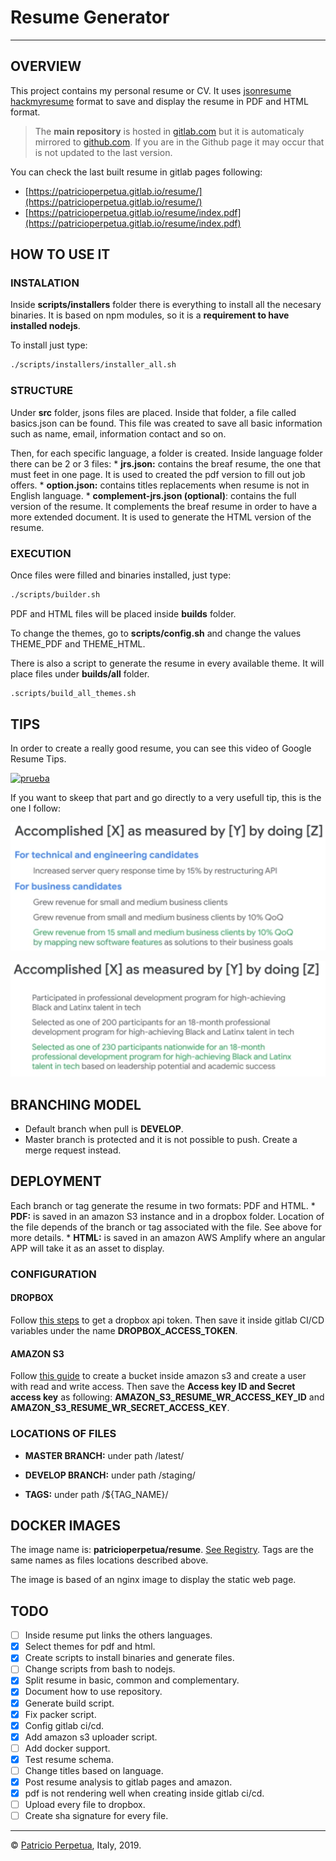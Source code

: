 # Resume Generator

----------------------

## OVERVIEW

This project contains my personal resume or CV. It uses [jsonresume](https://jsonresume.org/) [hackmyresume](https://github.com/hacksalot/HackMyResume) format to save and display the resume in PDF and HTML format.

> The **main repository** is hosted in [gitlab.com](https://gitlab.com/patricioperpetua/resume) but it is automaticaly mirrored to [github.com](https://github.com/patricioperpetua/resume.git). If you are in the Github page it may occur that is not updated to the last version.

You can check the last built resume in gitlab pages following:

* [https://patricioperpetua.gitlab.io/resume/](https://patricioperpetua.gitlab.io/resume/)
* [https://patricioperpetua.gitlab.io/resume/index.pdf](https://patricioperpetua.gitlab.io/resume/index.pdf)

## HOW TO USE IT

### INSTALATION

Inside **scripts/installers** folder there is everything to install all the necesary binaries. It is based on npm modules, so it is a **requirement to have installed nodejs**.

To install just type:

```bash
./scripts/installers/installer_all.sh
```

### STRUCTURE

Under **src** folder, jsons files are placed. Inside that folder, a file called basics.json can be found. This file was created to save all basic information such as name, email, information contact and so on.

Then, for each specific language, a folder is created. Inside language folder there can be 2 or 3 files:
    * **jrs.json:** contains the breaf resume, the one that must feet in one page. It is used to created the pdf version to fill out job offers.
    * **option.json:** contains titles replacements when resume is not in English language.
    * **complement-jrs.json (optional)**: contains the full version of the resume. It complements the breaf resume in order to have a more extended document. It is used to generate the HTML version of the resume.

### EXECUTION

Once files were filled and binaries installed, just type:

```bash
./scripts/builder.sh
```

PDF and HTML files will be placed inside **builds** folder.

To change the themes, go to **scripts/config.sh** and change the values THEME_PDF and THEME_HTML.

There is also a script to generate the resume in every available theme. It will place files under **builds/all** folder.

```bash
.scripts/build_all_themes.sh
```

## TIPS

In order to create a really good resume, you can see this video of Google Resume Tips.

[![prueba](https://i.ytimg.com/vi/BYUy1yvjHxE/hqdefault.jpg?sqp=-oaymwEZCNACELwBSFXyq4qpAwsIARUAAIhCGAFwAQ==&rs=AOn4CLA1tnbDVKDFsNemfyUIHfYOdEoHsw)](https://www.youtube.com/watch?v=BYUy1yvjHxE)

If you want to skeep that part and go directly to a very usefull tip, this is the one I follow:

![Job Description](assets/tips/tip_google_job_description.png)

![Job Description](assets/tips/tip_google_job_description_2.png)

## BRANCHING MODEL

* Default branch when pull is **DEVELOP**.
* Master branch is protected and it is not possible to push. Create a merge request instead.

## DEPLOYMENT

Each branch or tag generate the resume in two formats: PDF and HTML.
    * **PDF:** is saved in an amazon S3 instance and in a dropbox folder. Location of the file depends of the branch or tag associated with the file. See above for more details.
    * **HTML:** is saved in an amazon AWS Amplify where an angular APP will take it as an asset to display.

### CONFIGURATION

#### DROPBOX

Follow [this steps](http://99rabbits.com/get-dropbox-access-token/) to get a dropbox api token. Then save it inside gitlab CI/CD variables under the name **DROPBOX_ACCESS_TOKEN**.

#### AMAZON S3

Follow [this guide](https://support.infinitewp.com/support/solutions/articles/212258-where-are-my-amazon-s3-credentials-) to create a bucket inside amazon s3 and create a user with read and write access. Then save the **Access key ID and Secret access key** as
 following: **AMAZON_S3_RESUME_WR_ACCESS_KEY_ID** and **AMAZON_S3_RESUME_WR_SECRET_ACCESS_KEY**.

### LOCATIONS OF FILES

* **MASTER BRANCH:** under path /latest/

* **DEVELOP BRANCH:** under path /staging/

* **TAGS:** under path /${TAG_NAME}/

## DOCKER IMAGES

The image name is: **patricioperpetua/resume**. [See Registry](https://gitlab.com/patricioperpetua/resume/container_registry). Tags are the same names as files locations described above.

The image is based of an nginx image to display the static web page.

## TODO

* [ ] Inside resume put links the others languages.
* [X] Select themes for pdf and html.
* [X] Create scripts to install binaries and generate files.
* [ ] Change scripts from bash to nodejs.
* [X] Split resume in basic, common and complementary.
* [X] Document how to use repository.
* [X] Generate build script.
* [X] Fix packer script.
* [X] Config gitlab ci/cd.
* [X] Add amazon s3 uploader script.
* [ ] Add docker support.
* [X] Test resume schema.
* [ ] Change titles based on language.
* [X] Post resume analysis to gitlab pages and amazon.
* [X] pdf is not rendering well when creating inside gitlab ci/cd.
* [ ] Upload every file to dropbox.
* [ ] Create sha signature for every file.

----------------------

© [Patricio Perpetua](http://patricioperpetua.com), Italy, 2019.
